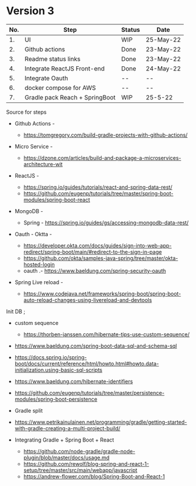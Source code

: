 # Version 3

|No. | Step | Status | Date |
|---|---|---|---|
|1.| UI | WIP  | 25-May-22 |
|2.| Github actions | Done | 23-May-22|
|3.| Readme status links | Done | 23-May-22 |
|4.| Integrate ReactJS Front-end | Done | 24-May-22 |
|5.| Integrate Oauth | -- | --|
|6.| docker compose for AWS |-- | -- |
|7.| Gradle pack  Reach + SpringBoot | WIP | 25-5-22 |


Source for steps
* Github Actions - 
  * https://tomgregory.com/build-gradle-projects-with-github-actions/

* Micro Service -  
  * https://dzone.com/articles/build-and-package-a-microservices-architecture-wit

* ReactJS -
  * https://spring.io/guides/tutorials/react-and-spring-data-rest/
  * https://github.com/eugenp/tutorials/tree/master/spring-boot-modules/spring-boot-react

* MongoDB - 
  * Spring - https://spring.io/guides/gs/accessing-mongodb-data-rest/

* Oauth - Oktta -
  * https://developer.okta.com/docs/guides/sign-into-web-app-redirect/spring-boot/main/#redirect-to-the-sign-in-page
  * https://github.com/okta/samples-java-spring/tree/master/okta-hosted-login
  * oauth .- https://www.baeldung.com/spring-security-oauth

* Spring Live reload - 
  * https://www.codejava.net/frameworks/spring-boot/spring-boot-auto-reload-changes-using-livereload-and-devtools

Init DB ;
* custom sequence
  * https://thorben-janssen.com/hibernate-tips-use-custom-sequence/
* https://www.baeldung.com/spring-boot-data-sql-and-schema-sql
* https://docs.spring.io/spring-boot/docs/current/reference/html/howto.html#howto.data-initialization.using-basic-sql-scripts
* https://www.baeldung.com/hibernate-identifiers
* https://github.com/eugenp/tutorials/tree/master/persistence-modules/spring-boot-persistence

* Gradle split
* https://www.petrikainulainen.net/programming/gradle/getting-started-with-gradle-creating-a-multi-project-build/


* Integrating Gradle + Spring Boot + React 
	* https://github.com/node-gradle/gradle-node-plugin/blob/master/docs/usage.md
	* https://github.com/rewolf/blog-spring-and-react-1-setup/tree/master/src/main/webapp/javascript
	* https://andrew-flower.com/blog/Spring-Boot-and-React-1
